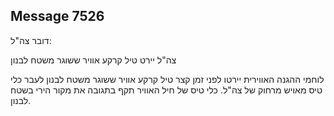 ## Message 7526

דובר צה"ל:

צה"ל יירט טיל קרקע אוויר ששוגר משטח לבנון

לוחמי ההגנה האווירית יירטו לפני זמן קצר טיל קרקע אוויר ששוגר משטח לבנון לעבר כלי טיס מאויש מרחוק של צה"ל.
כלי טיס של חיל האוויר תקף בתגובה את מקור הירי בשטח לבנון.

